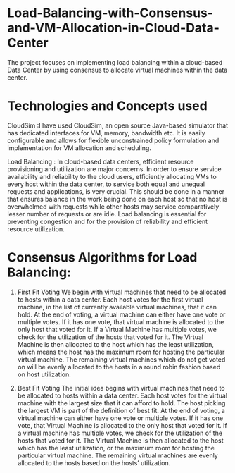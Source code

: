 # Load-Balancing-with-Consensus-and-VM-Allocation-in-Cloud-Data-Center
The project focuses on implementing load balancing within a cloud-based Data Center by
using consensus to allocate virtual machines within the data center.

# Technologies and Concepts used
CloudSim :I have used CloudSim, an open source Java-based simulator that has dedicated interfaces for VM, memory, bandwidth etc. It is easily configurable and allows for flexible unconstrained policy formulation and implementation for VM allocation and scheduling. 

Load Balancing : In cloud-based data centers, efficient resource provisioning and utilization are major concerns. In order to ensure service availability and reliability to the cloud users, efficiently allocating VMs to every host within the data center, to service both equal and unequal requests and applications, is very crucial. This should be done in a manner that ensures balance in the work being done on each host so that no host is overwhelmed with requests while other hosts may service comparatively lesser number of requests or are idle. Load balancing is essential for preventing congestion and for the provision of reliability and efficient resource utilization.

# Consensus Algorithms for Load Balancing:
1. First Fit Voting 
We begin with virtual machines that need to be allocated to hosts within a data center. Each host votes for the first virtual machine, in the list of currently available virtual machines, that it can hold. At the end of voting, a virtual machine can either have one vote or multiple votes. If it has one vote, that virtual machine is allocated to the only host that voted for it. If a Virtual Machine has multiple votes, we check for the utilization of the hosts that voted for it. The Virtual Machine is then allocated to the host which has the least utilization, which means the host has the maximum room for hosting the particular virtual machine. The remaining virtual machines which do not get voted on will be evenly allocated to the hosts in a round robin fashion based on host utilization.

2. Best Fit Voting
The initial idea begins with virtual machines that need to be allocated to hosts within a data center. Each host votes for the virtual machine with the largest size that it can afford to hold. The host picking the largest VM is part of the definition of best fit. At the end of voting, a virtual machine can either have one vote or multiple votes. If it has one vote, that Virtual Machine is allocated to the only host that voted for it. If a virtual machine has multiple votes, we check for the utilization of the hosts that voted for it. The Virtual Machine is then allocated to the host which has the least utilization, or the maximum room for hosting the particular virtual machine. The remaining virtual machines are evenly allocated to the hosts based on the hosts’ utilization.



